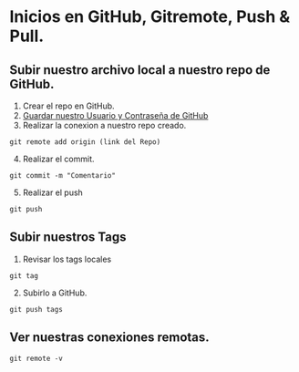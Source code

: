 # Inicios en GitHub, Gitremote, Push & Pull.
## Subir nuestro archivo local a nuestro repo de GitHub.
1. Crear el repo en GitHub.
2. [Guardar nuestro Usuario y Contraseña de GitHub](https://docs.github.com/en/get-started/git-basics/caching-your-github-credentials-in-git#platform-linux)
3. Realizar la conexion a nuestro repo creado.
```
git remote add origin (link del Repo)
```

4. Realizar el commit.
```
git commit -m "Comentario"
```

5. Realizar el push
```
git push
```

## Subir nuestros Tags
1. Revisar los tags locales
```
git tag
```

2. Subirlo a GitHub.
```
git push tags
```

## Ver nuestras conexiones remotas.
```
git remote -v
```
